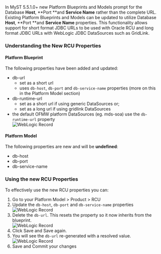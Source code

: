 In MyST 5.5.1.0+ new Platform Blueprints and Models prompt for the Database **Host**, **Port **and **Service Name** rather than the complete URL. Existing Platform Blueprints and Models can be updated to utilize Database **Host**, **Port **and **Service Name** properties. This functionality allows support for short format JDBC URLs to be used with Oracle RCU and long format JDBC URLs with WebLogic JDBC DataSources such as GridLink.

### Understanding the New RCU Properties
#### Platform Blueprint
The following properties have been added and updated:
* db-url
  * set as a short url
  * uses `db-host`, `db-port` and `db-service-name` properties (more on this in the Platform Model section)
* db-runtime-url
  * set as a short url if using generic DataSources or;
  * set as a long url if using gridlink DataSources
* the default OFMW platform DataSources (eg. mds-soa) use the `db-runtime-url` property
  <br> ![WebLogic Record](/platform-configuration/upgrading-to-v5510+-new-rcu-properties/blueprint_db_url.png)

#### Platform Model
The following properties are new and will be **undefined**:
* db-host
* db-port
* db-service-name

### Using the new RCU Properties
To effectively use the new RCU properties you can:
1. Go to your Platform Model > Product > RCU
2. Update the `db-host`, `db-port` and `db-service-name` properties
 <br> ![WebLogic Record](/platform-configuration/upgrading-to-v5510+-new-rcu-properties/new_db_props.png)
3. Delete the `db-url`. This resets the property so it now inherits from the blueprint.
 <br> ![WebLogic Record](/platform-configuration/upgrading-to-v5510+-new-rcu-properties/delete_db_url.png)
4. Click Save and Save again.
5. You will see the `db-url` re-generated with a resolved value.
 <br> ![WebLogic Record](/platform-configuration/upgrading-to-v5510+-new-rcu-properties/delete_db_url2.png)
6. Save and Commit your changes

